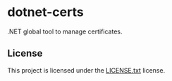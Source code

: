 # dotnet-certs

.NET global tool to manage certificates.

## License

This project is licensed under the [LICENSE.txt](LICENSE.txt) license.
